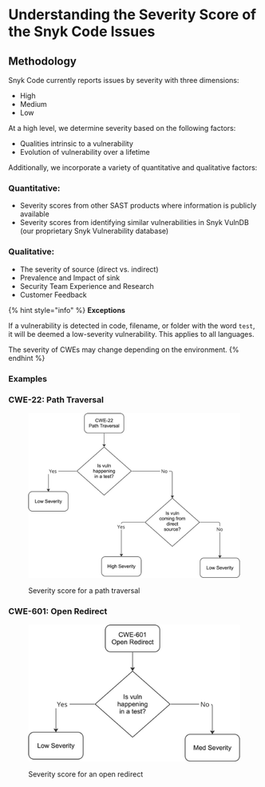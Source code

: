 # Understanding the Severity Score of the Snyk Code Issues

## Methodology

Snyk Code currently reports issues by severity with three dimensions:

* High
* Medium
* Low

At a high level, we determine severity based on the following factors:

* Qualities intrinsic to a vulnerability
* Evolution of vulnerability over a lifetime

Additionally, we incorporate a variety of quantitative and qualitative factors:

### Quantitative:

* Severity scores from other SAST products where information is publicly available
* Severity scores from identifying similar vulnerabilities in Snyk VulnDB (our proprietary Snyk Vulnerability database)

### Qualitative:

* The severity of source (direct vs. indirect)
* Prevalence and Impact of sink
* Security Team Experience and Research
* Customer Feedback

{% hint style="info" %}
**Exceptions**

If a vulnerability is detected in code, filename, or folder with the word `test`, it will be deemed a low-severity vulnerability. This applies to all languages.



The severity of CWEs may change depending on the environment.
{% endhint %}

### Examples

### CWE-22: Path Traversal

<figure><img src="../../../.gitbook/assets/image (5).png" alt="Severity score for a path traversal."><figcaption><p>Severity score for a path traversal</p></figcaption></figure>

### CWE-601: Open Redirect

<figure><img src="../../../.gitbook/assets/image (1).png" alt="Severity score for an open redirect."><figcaption><p>Severity score for an open redirect</p></figcaption></figure>


